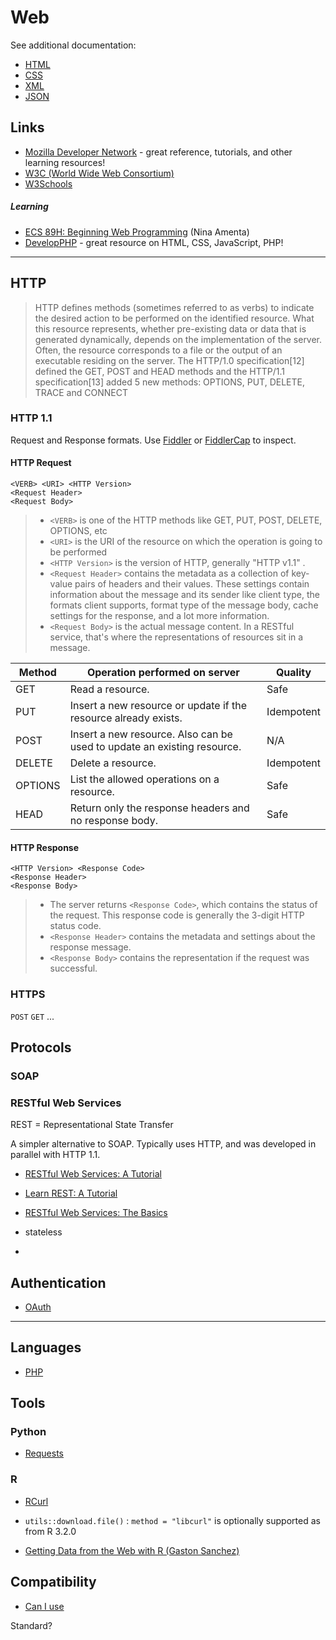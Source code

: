 # Web


See additional documentation:

* [HTML](html)
* [CSS](css)
* [XML](etc/xml.md)
* [JSON](javascript/json.md)


## Links

* [Mozilla Developer Network](https://developer.mozilla.org/en-US/) - great reference, tutorials, and other learning resources!
* [W3C (World Wide Web Consortium)](http://www.w3.org/)
* [W3Schools](http://www.w3schools.com/)

##### Learning

* [ECS 89H: Beginning Web Programming](http://web.cs.ucdavis.edu/~amenta/s15/ecs89h) (Nina Amenta)
* [DevelopPHP](https://www.developphp.com/) - great resource on HTML, CSS, JavaScript, PHP!


---

## HTTP

> HTTP defines methods (sometimes referred to as verbs) to indicate the desired action to be performed on the identified resource. What this resource represents, whether pre-existing data or data that is generated dynamically, depends on the implementation of the server. Often, the resource corresponds to a file or the output of an executable residing on the server. The HTTP/1.0 specification[12] defined the GET, POST and HEAD methods and the HTTP/1.1 specification[13] added 5 new methods: OPTIONS, PUT, DELETE, TRACE and CONNECT


### HTTP 1.1

Request and Response formats. Use [Fiddler](http://www.telerik.com/download/fiddler) or [FiddlerCap](http://www.telerik.com/fiddler/fiddlercap) to inspect.


#### HTTP Request

```
<VERB> <URI> <HTTP Version>
<Request Header>
<Request Body>
```

> - `<VERB>` is one of the HTTP methods like GET, PUT, POST, DELETE, OPTIONS, etc
> - `<URI>` is the URI of the resource on which the operation is going to be performed
> - `<HTTP Version>` is the version of HTTP, generally "HTTP v1.1" .
> - `<Request Header>` contains the metadata as a collection of key-value pairs of headers and their values. These settings contain information about the message and its sender like client type, the formats client supports, format type of the message body, cache settings for the response, and a lot more information.
> - `<Request Body>` is the actual message content. In a RESTful service, that's where the representations of resources sit in a message.



Method | Operation performed on server | Quality
-------|-------------------------------|--------
GET | Read a resource. | Safe
PUT | Insert a new resource or update if the resource already exists. | Idempotent
POST | Insert a new resource. Also can be used to update an existing resource. | N/A
DELETE | Delete a resource. | Idempotent
OPTIONS | List the allowed operations on a resource. | Safe
HEAD | Return only the response headers and no response body. | Safe

#### HTTP Response

```
<HTTP Version> <Response Code>
<Response Header>
<Response Body>
```

> - The server returns `<Response Code>`, which contains the status of the request. This response code is generally the 3-digit HTTP status code.
> - `<Response Header>` contains the metadata and settings about the response message.
> - `<Response Body>` contains the representation if the request was successful.

### HTTPS



`POST` `GET` ...

## Protocols

### SOAP

### RESTful Web Services

REST = Representational State Transfer

A simpler alternative to SOAP. Typically uses HTTP, and was developed in parallel with HTTP 1.1.

* [RESTful Web Services: A Tutorial](http://www.drdobbs.com/web-development/restful-web-services-a-tutorial/240169069)
* [Learn REST: A Tutorial](http://rest.elkstein.org/)
* [RESTful Web Services: The Basics](http://www.ibm.com/developerworks/library/ws-restful/)



* stateless
* 

## Authentication

* [OAuth](http://oauth.net)





***

## Languages

* [PHP](https://php.net)


## Tools

### Python

* [Requests](http://python-requests.org)

### R

* [RCurl](http://www.omegahat.org/RCurl)
* `utils::download.file()` : `method = "libcurl"` is optionally supported as from R 3.2.0

* [Getting Data from the Web with R (Gaston Sanchez)](http://gastonsanchez.com/work/webdata)

## Compatibility

* [Can I use](http://caniuse.com/#home)

Standard?
